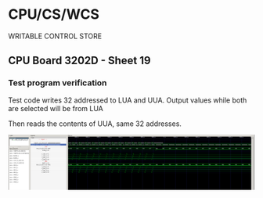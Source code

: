 # CPU/CS/WCS

WRITABLE CONTROL STORE

## CPU Board 3202D - Sheet 19

### Test program verification

Test code writes 32 addressed to LUA and UUA. Output values while both are selected will be from LUA

Then reads the contents of UUA, same 32 addresses.

![Screenshot from GTKWave](gtkwave.png)
